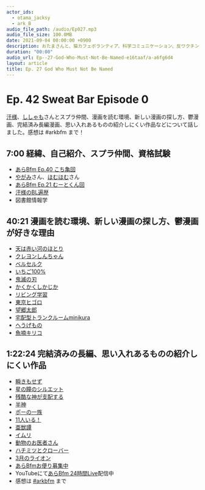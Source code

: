 ```yaml
---
actor_ids:
  - otama_jacksy
  - ark_B
audio_file_path: /audio/Ep027.mp3
audio_file_size: 100.0MB
date: 2021-09-04 00:00:00 +0900
description: おたまさんと、猫カフェボランティア、科学コミュニケーション、反ワクチン監視、ドラえもん、絶滅動物は蘇らせるべきか、ミッドサマー、保護猫のススメなどについて話しました。
duration: "00:00"
audio_url: Ep--27-God-Who-Must-Not-Be-Named-e16taaf/a-a6fg6d4
layout: article
title: Ep. 27 God Who Must Not Be Named
---
```


# Ep. 42 Sweat Bar Episode 0

[汗様](https://twitter.com/shiroie_event)、[ししゃも](https://twitter.com/sisisisisyamoo)さんとスプラ仲間、漫画を読む環境、新しい漫画の探し方、鬱漫画、完結済み長編漫画、思い入れあるものの紹介しにくい作品などについて話しました。感想は #arkbfm まで！

## 7:00 経緯、自己紹介、スプラ仲間、資格試験

* [あらBfm Ep.40 こち亀回](https://anchor.fm/arkbfm/episodes/Ep--40-Kochikame-destroys-arkbfm-e1bkugu/a-a7380c5)
* [やがみ](https://twitter.com/yagami_mk_pad)さん、[ほむほむ](https://twitter.com/0827_dai)さん
* [あらBfm Ep.21 むーとくん回](https://anchor.fm/arkbfm/episodes/Ep--21-Pedophelia-living-next-door-e13sg8t)
* [汗様のBL遍歴](https://note.com/ase_sama/n/n1c8abda8b8c6)
* 図書館情報学

## 40:21 漫画を読む環境、新しい漫画の探し方、鬱漫画が好きな理由

* [天は赤い河のほとり](https://amzn.to/3GM6b3A)
* [クレヨンしんちゃん](https://amzn.to/3Ed0sSC)
* [ベルセルク](https://amzn.to/3yMDAbG)
* [いちご100%](https://amzn.to/3J1IJ4b)
* [鬼滅の刃](https://amzn.to/3yI9who)
* [かくかくしかじか](https://amzn.to/32lgwok)
* [リビング学習](https://ddnavi.com/review/396939/a/)
* [東京ヒゴロ](https://amzn.to/3E8gBsz)
* [望郷太郎](https://amzn.to/3qbBkH1)
* [宅配型トランクルームminikura](https://minikura.com/)
* [へうげもの](https://amzn.to/3J1o5kU)
* [魚喃キリコ](https://amzn.to/3F8IzFV)

## 1:22:24 完結済みの長編、思い入れあるものの紹介しにくい作品

* [瞬きもせず](https://amzn.to/30FAYjd)
* [星の瞳のシルエット](https://amzn.to/3Fe8uvS)
* [残酷な神が支配する](https://amzn.to/3GWa1Y0)
* [半神](https://amzn.to/3yDa3kD)
* [ポーの一族](https://amzn.to/3e6PjrO)
* [11人いる！](https://amzn.to/3J1kkeZ)
* [亜獣譚](https://amzn.to/3E6zFar)
* [イムリ](https://amzn.to/3pafaW4)
* [動物のお医者さん](https://amzn.to/3E6NcyT)
* [ハチミツとクローバー](https://amzn.to/3Fcek0H)
* [3月のライオン](https://amzn.to/32iFaWj)
* [あらBfmお便り募集中](https://twitter.com/arkbfm/status/1341090549177012225?s=20)
* YouTubeにて[あらBfm 24時間Live](https://www.youtube.com/watch?v=Q3P-03RnGi4)配信中
* 感想は [#arkbfm](https://twitter.com/hashtag/arkbfm) まで